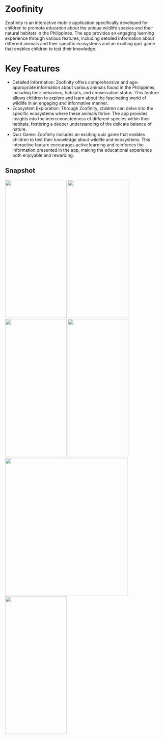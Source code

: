 # Zoofinity

<p>Zoofinity is an interactive mobile application specifically developed for children to promote education about the unique wildlife species and their natural habitats in the Philippines. The app provides an engaging learning experience through various features, including detailed information about different animals and their specific ecosystems and an exciting quiz game that enables children to test their knowledge.</p>

# Key Features
<ul>
  <li>Detailed Information: Zoofinity offers comprehensive and age-appropriate information about various animals found in the Philippines, including their behaviors, habitats, and conservation status. This feature allows children to explore and learn about the fascinating world of wildlife in an engaging and informative manner.</li>
  <li>Ecosystem Exploration: Through Zoofinity, children can delve into the specific ecosystems where these animals thrive. The app provides insights into the interconnectedness of different species within their habitats, fostering a deeper understanding of the delicate balance of nature.</li>
  <li>Quiz Game: Zoofinity includes an exciting quiz game that enables children to test their knowledge about wildlife and ecosystems. This interactive feature encourages active learning and reinforces the information presented in the app, making the educational experience both enjoyable and rewarding.</li>
</ul>

## Snapshot

<img src="https://github.com/angstvra/Zoofinity/assets/93997417/e1ec45b6-c7a6-4e73-ac1b-40c4d541b84b" width="200" height="450">
<img src="https://github.com/angstvra/Zoofinity/assets/93997417/74f33668-1812-4d84-a96c-0d6584a811c5" width="200" height="450">
<img src="https://github.com/angstvra/Zoofinity/assets/93997417/d8b19927-2f5a-4c69-ac97-dd67e80cb8d6" width="200" height="450">
<img src="https://github.com/angstvra/Zoofinity/assets/93997417/79655c6b-8e24-4f54-8614-0e31647b217e" width="200" height="450">
<img src="https://github.com/angstvra/Zoofinity/assets/93997417/0a634279-f78f-4e72-ada8-429522d4bf30" width="400" height="450">
<img src="https://github.com/angstvra/Zoofinity/assets/93997417/2bb68264-0772-4085-a4c0-6ef7ccfdb4da" width="200" height="450">




